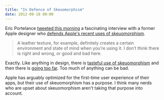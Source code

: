 ```yaml
---
title: "In Defence of Skeuomorphism"
date: 2012-09-18 00:00
---
```


Eric Portelance [tweeted this morning](https://twitter.com/eportelance/status/248069041254715393) a fascinating interview with a former Apple designer who [defends Apple's recent uses of skeuomorphism](http://www.fastcodesign.com/1670796/a-former-iphone-ui-designer-defends-apples-fake-leather-design-philosophy).

> A leather texture, for example, definitely creates a certain environment and state of mind when you’re using it. I don’t think there is right and wrong, or good and bad here.

Exactly. Like anything in design, there is [tasteful use of skeuomorphism](https://ashfurrow.com/skeu-it) and then there is [going too far](http://skeu.it). Too much of anything can be bad.

Apple has arguably optimized for the first-time user experience of their apps, but their use of skeuomorphism has a purpose. I think many nerds who are upset about skeuomorphism aren't taking that purpose into account.

<!-- more -->
